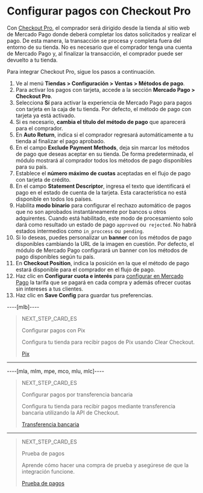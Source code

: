 # Configurar pagos con Checkout Pro 
 
Con [Checkout Pro](/developers/es/guides/checkout-pro/landing), el comprador será dirigido desde la tienda al sitio web de Mercado Pago donde deberá completar los datos solicitados y realizar el pago. De esta manera, la transacción se procesa y completa fuera del entorno de su tienda. No es necesario que el comprador tenga una cuenta de Mercado Pago y, al finalizar la transacción, el comprador puede ser devuelto a tu tienda.
 
Para integrar Checkout Pro, sigue los pasos a continuación.
 
1. Ve al menú **Tiendas > Configuración > Ventas > Métodos de pago**.
2. Para activar los pagos con tarjeta, accede a la sección **Mercado Pago > Checkout Pro**.
3. Selecciona **Sí** para activar la experiencia de Mercado Pago para pagos con tarjeta en la caja de tu tienda. Por defecto, el método de pago con tarjeta ya está activado.
4. Si es necesario, **cambia el título del método de pago** que aparecerá para el comprador.
5. En **Auto Return**, indica si el comprador regresará automáticamente a tu tienda al finalizar el pago aprobado.
6. En el campo **Exclude Payment Methods**, deja sin marcar los métodos de pago que deseas aceptar en su tienda. De forma predeterminada, el módulo mostrará al comprador todos los métodos de pago disponibles para su país.
7. Establece el **número máximo de cuotas** aceptadas en el flujo de pago con tarjeta de crédito.
8. En el campo **Statement Descriptor**, ingresa el texto que identificará el pago en el estado de cuenta de la tarjeta. Esta característica no está disponible en todos los países.
9. Habilita **modo binario** para configurar el rechazo automático de pagos que no son aprobados instantáneamente por bancos u otros adquirentes. Cuando está habilitado, este modo de procesamiento solo dará como resultado un estado de pago `approved` ou` rejected`. No habrá estados intermedios como `in_proccess` ou` pending`.
10. Si lo deseas, puedes personalizar un **banner** con los métodos de pago disponibles cambiando la URL de la imagen en cuestión. Por defecto, el módulo de Mercado Pago configurará un banner con los métodos de pago disponibles según tu país.
11. En **Checkout Position**, indica la posición en la que el método de pago estará disponible para el comprador en el flujo de pago.
12. Haz clic en **Configurar cuota e interés** para [configurar en Mercado Pago](https://www.mercadopago.com.ar/costs-section#from-section=menu) la tarifa que se pagará en cada compra y además ofrecer cuotas sin intereses a tus clientes.
13. Haz clic en **Save Config** para guardar tus preferencias.

----[mlb]----
> NEXT_STEP_CARD_ES
>
> Configurar pagos con Pix
>
> Configura tu tienda para recibir pagos de Pix usando Clear Checkout.
>
> [Pix](/developers/es/docs/magento-two/payment-configuration/checkout-api/pix)
------------

----[mla, mlm, mpe, mco, mlu, mlc]----
> NEXT_STEP_CARD_ES
>
> Configurar pagos por transferencia bancaria
>
> Configura tu tienda para recibir pagos mediante transferencia bancaria utilizando la API de Checkout.
>
> [Transferencia bancaria](/developers/es/docs/magento-two/payment-configuration/checkout-api/bank-transfer)
------------

> NEXT_STEP_CARD_ES
>
> Prueba de pagos
>
> Aprende cómo hacer una compra de prueba y asegúrese de que la integración funcione.
>
> [Prueba de pagos](/developers/es/docs/magento-two/sales-processing/integration-test)